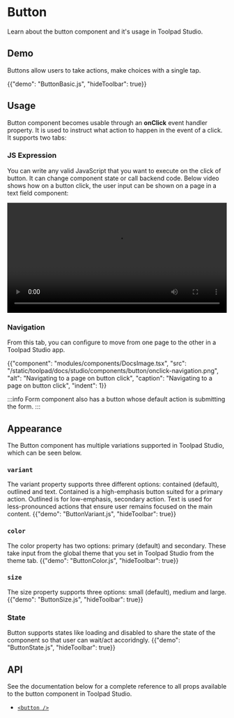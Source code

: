 # Button

<p class="description">Learn about the button component and it's usage in Toolpad Studio.</p>

## Demo

Buttons allow users to take actions, make choices with a single tap.

{{"demo": "ButtonBasic.js", "hideToolbar": true}}

## Usage

Button component becomes usable through an **onClick** event handler property. It is used to instruct what action to happen in the event of a click. It supports two tabs:

### JS Expression

You can write any valid JavaScript that you want to execute on the click of button. It can change component state or call backend code.
Below video shows how on a button click, the user input can be shown on a page in a text field component:

<video controls width="100%" height="auto" style="contain" alt="button-onclick-js-expression">
  <source src="/static/toolpad/docs/studio/components/button/button-usage.mp4" type="video/mp4">
  Your browser does not support the video tag.
</video>

### Navigation

From this tab, you can configure to move from one page to the other in a Toolpad Studio app.

{{"component": "modules/components/DocsImage.tsx", "src": "/static/toolpad/docs/studio/components/button/onclick-navigation.png", "alt": "Navigating to a page on button click", "caption": "Navigating to a page on button click", "indent": 1}}

:::info
Form component also has a button whose default action is submitting the form.
:::

## Appearance

The Button component has multiple variations supported in Toolpad Studio, which can be seen below.

### `variant`

The variant property supports three different options: contained (default), outlined and text. Contained is a high-emphasis button suited for a primary action. Outlined is for low-emphasis, secondary action. Text is used for less-pronounced actions that ensure user remains focused on the main content.
{{"demo": "ButtonVariant.js", "hideToolbar": true}}

### `color`

The color property has two options: primary (default) and secondary. These take input from the global theme that you set in Toolpad Studio from the theme tab.
{{"demo": "ButtonColor.js", "hideToolbar": true}}

### `size`

The size property supports three options: small (default), medium and large.
{{"demo": "ButtonSize.js", "hideToolbar": true}}

### State

Button supports states like loading and disabled to share the state of the component so that user can wait/act accoridngly.
{{"demo": "ButtonState.js", "hideToolbar": true}}

## API

See the documentation below for a complete reference to all props available to the button component in Toolpad Studio.

- [`<button />`](/toolpad/studio/reference/components/button/#properties)

